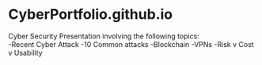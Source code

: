 # CyberPortfolio.github.io
Cyber Security Presentation involving the following topics: 
<br>
-Recent Cyber Attack 
-10 Common attacks 
-Blockchain 
-VPNs 
-Risk v Cost v Usability
